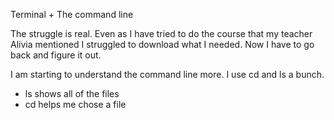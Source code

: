 Terminal + The command line

The struggle is real.  Even as I have tried to do the course that my teacher Alivia mentioned I struggled to download what I needed.  Now I have to go back and
figure it out.

I am starting to understand the command line more.  I use cd and ls a bunch.  
- ls shows all of the files 
- cd helps me chose a file
